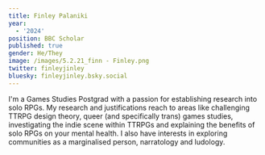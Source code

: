 ```yaml
---
title: Finley Palaniki
year:
  - '2024'
position: BBC Scholar
published: true
gender: He/They
image: /images/5.2.21_finn - Finley.png
twitter: finleyjinley
bluesky: finleyjinley.bsky.social
---
```


I'm a Games Studies Postgrad with a passion for establishing research into solo RPGs. My research and justifications reach to areas like challenging TTRPG design theory, queer (and specifically trans) games studies, investigating the indie scene within TTRPGs and explaining the benefits of solo RPGs on your mental health. I also have interests in exploring communities as a marginalised person, narratology and ludology.
